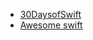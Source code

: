 - [30DaysofSwift](https://github.com/allenwong/30DaysofSwift)
- [Awesome swift](https://github.com/matteocrippa/awesome-swift)
